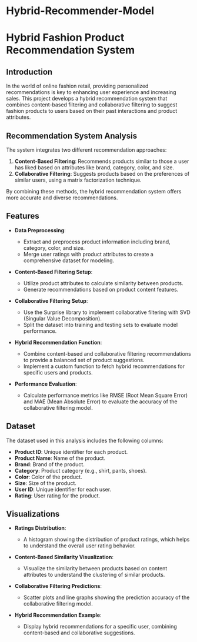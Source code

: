 # Hybrid-Recommender-Model
# Hybrid Fashion Product Recommendation System

## Introduction

In the world of online fashion retail, providing personalized recommendations is key to enhancing user experience and increasing sales. This project develops a hybrid recommendation system that combines content-based filtering and collaborative filtering to suggest fashion products to users based on their past interactions and product attributes.

## Recommendation System Analysis

The system integrates two different recommendation approaches:

1. **Content-Based Filtering**: Recommends products similar to those a user has liked based on attributes like brand, category, color, and size.
2. **Collaborative Filtering**: Suggests products based on the preferences of similar users, using a matrix factorization technique.

By combining these methods, the hybrid recommendation system offers more accurate and diverse recommendations.

## Features

- **Data Preprocessing**:
  - Extract and preprocess product information including brand, category, color, and size.
  - Merge user ratings with product attributes to create a comprehensive dataset for modeling.

- **Content-Based Filtering Setup**:
  - Utilize product attributes to calculate similarity between products.
  - Generate recommendations based on product content features.

- **Collaborative Filtering Setup**:
  - Use the Surprise library to implement collaborative filtering with SVD (Singular Value Decomposition).
  - Split the dataset into training and testing sets to evaluate model performance.

- **Hybrid Recommendation Function**:
  - Combine content-based and collaborative filtering recommendations to provide a balanced set of product suggestions.
  - Implement a custom function to fetch hybrid recommendations for specific users and products.

- **Performance Evaluation**:
  - Calculate performance metrics like RMSE (Root Mean Square Error) and MAE (Mean Absolute Error) to evaluate the accuracy of the collaborative filtering model.

## Dataset

The dataset used in this analysis includes the following columns:

- **Product ID**: Unique identifier for each product.
- **Product Name**: Name of the product.
- **Brand**: Brand of the product.
- **Category**: Product category (e.g., shirt, pants, shoes).
- **Color**: Color of the product.
- **Size**: Size of the product.
- **User ID**: Unique identifier for each user.
- **Rating**: User rating for the product.

## Visualizations

- **Ratings Distribution**:
  - A histogram showing the distribution of product ratings, which helps to understand the overall user rating behavior.

- **Content-Based Similarity Visualization**:
  - Visualize the similarity between products based on content attributes to understand the clustering of similar products.

- **Collaborative Filtering Predictions**:
  - Scatter plots and line graphs showing the prediction accuracy of the collaborative filtering model.

- **Hybrid Recommendation Example**:
  - Display hybrid recommendations for a specific user, combining content-based and collaborative suggestions.


